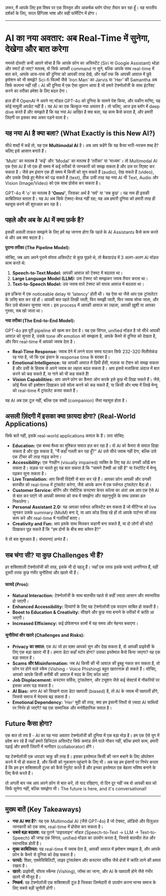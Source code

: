 ज़रूर, मैं आपके लिए इस विषय पर एक विस्तृत और आकर्षक ब्लॉग पोस्ट तैयार कर रहा हूँ। यह भारतीय दर्शकों के लिए, सरल हिंग्लिश भाषा और सही फॉर्मेटिंग में होगा।

***

# AI का नया अवतार: अब Real-Time में सुनेगा, देखेगा और बात करेगा

नमस्ते दोस्तों! कभी आपने सोचा है कि आपके फ़ोन का असिस्टेंट (Siri या Google Assistant) थोड़ा और स्मार्ट हो जाए? मतलब, वो सिर्फ आपकी command ना सुने, बल्कि आपके साथ real-time में बात करे, आपके आस-पास की दुनिया को आपकी तरह देखे, और यहाँ तक कि आपकी आवाज़ में छुपे इमोशन को भी समझे? Sci-fi फिल्मों जैसे 'Iron Man' का Jarvis या 'Her' की Samantha अब सिर्फ कल्पना नहीं रही। AI की दुनिया में एक ऐसा तूफ़ान आया है जो हमारे टेक्नोलॉजी के साथ इंटरैक्ट करने का तरीका हमेशा के लिए बदल देगा।

हाल ही में OpenAI ने अपने नए मॉडल GPT-4o को दुनिया के सामने पेश किया, और यकीन मानिए, यह कोई मामूली अपडेट नहीं है। यह AI का एक बिल्कुल नया अवतार है। तो चलिए, आज इस ब्लॉग में deep dive करते हैं और समझते हैं कि यह नया AI आखिर है क्या बला, यह काम कैसे करता है, और हमारी ज़िंदगी पर इसका क्या असर पड़ने वाला है।

## यह नया AI है क्या बला? (What Exactly is this New AI?)

सीधे शब्दों में कहें तो, यह एक **Multimodal AI** है। अब आप कहेंगे कि यह कैसा भारी-भरकम शब्द है? चलिए इसे आसान बनाते हैं।

'Multi' का मतलब है 'कई' और 'Modal' का मतलब है 'तरीका' या 'माध्यम'। तो Multimodal AI एक ऐसा AI है जो एक ही समय में कई तरीकों से जानकारी को समझ सकता है और उस पर रिएक्ट कर सकता है। जैसे हम इंसान एक ही समय में किसी को सुन सकते हैं (audio), देख सकते हैं (video), और उसके लिखे हुए मैसेज को पढ़ सकते हैं (text), ठीक उसी तरह यह नया AI भी Text, Audio और Vision (Image/Video) को एक साथ प्रोसेस कर सकता है।

GPT-4o में 'o' का मतलब है **'Omni'**, जिसका अर्थ है 'सर्व' या 'सब कुछ'। यह नाम ही इसकी काबिलियत बताता है। यह AI अब सिर्फ टेक्स्ट-बेस्ड नहीं रहा; यह अब हमारी दुनिया को हमारी तरह ही महसूस करने की शुरुआत कर रहा है।

## पहले और अब के AI में क्या फ़र्क है?

इसकी असली ताकत समझने के लिए हमें यह जानना होगा कि पहले के AI Assistants कैसे काम करते थे और अब क्या बदला है।

**पुराना तरीका (The Pipeline Model):**

सोचिए, जब आप अपने पुराने वॉयस असिस्टेंट से कुछ पूछते थे, तो बैकग्राउंड में 3 अलग-अलग AI मॉडल काम करते थे:
1.  **Speech-to-Text Model:** आपकी आवाज़ को टेक्स्ट में बदलता था।
2.  **Large Language Model (LLM):** उस टेक्स्ट को समझकर जवाब तैयार करता था।
3.  **Text-to-Speech Model:** उस जवाब वाले टेक्स्ट को वापस आवाज़ में बदलता था।

इस प्रक्रिया में एक noticeable delay या 'latency' होती थी। यह ऐसा था जैसे आप एक ट्रांसलेटर के ज़रिए बात कर रहे हों। आपकी बात पहले लिखी जाती, फिर समझी जाती, फिर जवाब सोचा जाता, और फिर उसे बोलकर सुनाया जाता। इस process में आपकी आवाज़ का लहज़ा, आपकी ख़ुशी या आपका गुस्सा, सब खो जाता था।

**नया तरीका (The End-to-End Model):**

GPT-4o इस पूरी pipeline को खत्म कर देता है। यह एक सिंगल, unified मॉडल है जो सीधे आपकी आवाज़ को सुनता है, उसके tone और emotion को समझता है, आपके कैमरे से दुनिया को देखता है, और फिर real-time में आपको जवाब देता है।

- **Real-Time Response:** जवाब देने में लगने वाला समय घटकर सिर्फ 232-320 मिलीसेकंड रह गया है, जो कि एक इंसान के response time के बराबर है।
- **Emotional Intelligence:** यह आपकी आवाज़ में छिपी हँसी, मज़ाक या टेंशन को समझ सकता है और उसी के हिसाब से अपने जवाब का लहज़ा बदल सकता है। आप इससे मज़ाकिया अंदाज़ में बात करने को कह सकते हैं, या गाने को भी कह सकते हैं!
- **Vision Capabilities:** आप अपने फ़ोन का कैमरा ऑन करके इसे कुछ भी दिखा सकते हैं। जैसे, कोई मैथ्स की इक्वेशन दिखाकर उसे सॉल्व करने को कह सकते हैं, या किसी और भाषा में लिखे मेन्यू को real-time में ट्रांसलेट करवा सकते हैं।

यह AI अब एक टूल नहीं, बल्कि एक साथी (companion) जैसा महसूस होता है।

## असली ज़िंदगी में इसका क्या फ़ायदा होगा? (Real-World Applications)

सिर्फ बातें नहीं, इसके real-world applications कमाल के हैं। ज़रा सोचिए:

-   **Education:** एक बच्चा मैथ्स का मुश्किल सवाल हल कर रहा है। वो AI को कैमरा से सवाल दिखा सकता है और पूछ सकता है, "मैं कहाँ गलती कर रहा हूँ?" AI उसे सीधे जवाब नहीं देगा, बल्कि उसे एक टीचर की तरह गाइड करेगा।
-   **Accessibility:** एक नेत्रहीन (visually impaired) व्यक्ति के लिए यह AI उनकी आँखें बन सकता है। सड़क पर चलते हुए यह बता सकता है कि "सामने टैक्सी आ रही है" या रेस्टोरेंट में मेन्यू पढ़कर सुना सकता है।
-   **Live Translation:** आप किसी विदेशी से बात कर रहे हैं। आपका फ़ोन आपकी और उनकी बातचीत को real-time में ट्रांसलेट करेगा, जैसे आपके कान में एक पर्सनल ट्रांसलेटर बैठा हो।
-   **Customer Service:** बोरिंग और रोबोटिक कस्टमर केयर कॉल्स का अंत! अब आप एक ऐसे AI से बात कर पाएंगे जो आपकी समस्या को सच में समझेगा और सहानुभूति के साथ उसका हल निकालेगा।
-   **Personal Assistant 2.0:** यह आपका पर्सनल असिस्टेंट बन सकता है जो मीटिंग्स को live सुनकर उसके summary (MoM) बना दे, या आप कोड लिख रहे हों तो आपके पार्टनर की तरह काम करे और real-time में गलतियाँ बताए।
-   **Creativity and Fun:** आप इसके साथ मिलकर कहानी बना सकते हैं, या दो लोगों की फोटो दिखाकर पूछ सकते हैं कि "हम दोनों के बीच क्या कॉमन है?"

ये तो बस शुरुआत है। संभावनाएं अनंत हैं।

## सब चंगा सी? या कुछ Challenges भी हैं?

हर शक्तिशाली टेक्नोलॉजी की तरह, इसके भी दो पहलू हैं। जहाँ एक तरफ इसके फायदे अनगिनत हैं, वहीं दूसरी तरफ कुछ गंभीर चुनौतियां और खतरे भी हैं।

#### **फायदे (Pros):**
-   **Natural Interaction:** टेक्नोलॉजी के साथ बातचीत पहले से कहीं ज़्यादा आसान और स्वाभाविक हो जाएगी।
-   **Enhanced Accessibility:** दिव्यांगों के लिए यह टेक्नोलॉजी एक वरदान साबित हो सकती है।
-   **Boost to Education & Creativity:** सीखने और कुछ नया बनाने के तरीकों में क्रांति आ जाएगी।
-   **Increased Efficiency:** कई प्रोफेशनल कामों में यह समय और मेहनत बचाएगा।

#### **चुनौतियां और खतरे (Challenges and Risks):**
-   **Privacy का सवाल:** एक AI जो हर वक़्त आपको सुन और देख सकता है, वो आपकी प्राइवेसी के लिए एक बड़ा खतरा भी है। हमारा डेटा कहाँ स्टोर होगा? उसका इस्तेमाल कैसे किया जाएगा? यह एक बड़ा सवाल है।
-   **Scams और Misinformation:** जब AI किसी की भी आवाज़ की हूबहू नकल कर सकता है, तो फ़ोन पर होने वाले स्कैम (Vishing - Voice Phishing) बहुत खतरनाक हो सकते हैं। सोचिए, आपको आपके किसी करीबी की आवाज़ में मदद के लिए कॉल आए!
-   **Job Displacement:** कस्टमर सर्विस, ट्रांसलेशन, और ट्यूशन जैसे कई सेक्टर्स में नौकरियों पर इसका असर पड़ सकता है।
-   **AI Bias:** अगर AI को सिखाने वाला डेटा पक्षपाती (biased) है, तो AI के जवाब भी पक्षपाती होंगे, जिससे समाज में भेदभाव बढ़ सकता है।
-   **Emotional Dependency:** 'Her' मूवी की तरह, क्या हम इंसानी रिश्तों से ज़्यादा AI साथियों पर निर्भर हो जाएंगे? यह एक सामाजिक और मनोवैज्ञानिक सवाल है।

## Future कैसा होगा?

एक बात तो तय है - AI का यह नया अवतार टेक्नोलॉजी की दुनिया में एक बड़ा मोड़ है। हम एक ऐसे युग में प्रवेश कर रहे हैं जहाँ हमारे डिजिटल असिस्टेंट सिर्फ कमांड लेने वाले नौकर नहीं, बल्कि हमारे काम, हमारी पढ़ाई और हमारी ज़िंदगी में भागीदार (collaborator) होंगे।

यह टेक्नोलॉजी एक धारदार चाकू की तरह है। इसका इस्तेमाल किसी की जान बचाने के लिए ऑपरेशन करने में भी हो सकता है, और किसी को नुकसान पहुंचाने के लिए भी। अब यह हम इंसानों पर निर्भर करता है कि हम इन शक्तिशाली टूल्स को कैसे रेगुलेट करते हैं और इनका इस्तेमाल एक बेहतर भविष्य बनाने के लिए कैसे करते हैं।

तो अगली बार जब आप अपने फ़ोन से बात करें, तो याद रखिएगा, वो दिन दूर नहीं जब वो आपकी बात को सिर्फ सुनेगा नहीं, बल्कि समझेगा भी। The future is here, and it's conversational!

***

## मुख्य बातें (Key Takeaways)

-   **नया AI क्या है?:** यह एक Multimodal AI (जैसे GPT-4o) है जो टेक्स्ट, ऑडियो और विज़ुअल जानकारी को एक साथ, real-time में प्रोसेस कर सकता है।
-   **सबसे बड़ा बदलाव:** यह पुराने 'पाइपलाइन' मॉडल (Speech-to-Text -> LLM -> Text-to-Speech) की जगह एक सिंगल, unified मॉडल का उपयोग करता है, जिससे बातचीत तेज़ और स्वाभाविक होती है।
-   **मुख्य काबिलियत:** यह real-time में जवाब देता है, आपकी आवाज़ में इमोशन समझता है, और आपके फ़ोन के कैमरे से दुनिया को देख सकता है।
-   **फायदे:** शिक्षा, एक्सेसिबिलिटी, लाइव ट्रांसलेशन और कस्टमर सर्विस जैसे क्षेत्रों में क्रांति लाने की क्षमता रखता है।
-   **खतरे:** प्राइवेसी, वॉयस स्कैम्स (Vishing), जॉब्स का जाना, और AI के पक्षपाती होने जैसे गंभीर खतरे भी मौजूद हैं।
-   **निष्कर्ष:** यह टेक्नोलॉजी एक शक्तिशाली टूल है जिसका ज़िम्मेदारी से उपयोग करना मानव समाज के लिए सबसे बड़ी चुनौती होगी।